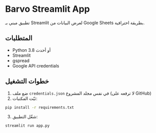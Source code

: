 # Barvo Streamlit App

تطبيق مبني بـ Streamlit لعرض البيانات من Google Sheets بطريقة احترافية.

## المتطلبات

- Python 3.8 أو أحدث
- Streamlit
- gspread
- Google API credentials

## خطوات التشغيل

1. ضع ملف `credentials.json` في نفس مجلد المشروع (لا ترفعه على GitHub)
2. ثبّت المكتبات:

```bash
pip install -r requirements.txt
```

3. شغّل التطبيق:

```bash
streamlit run app.py
```
